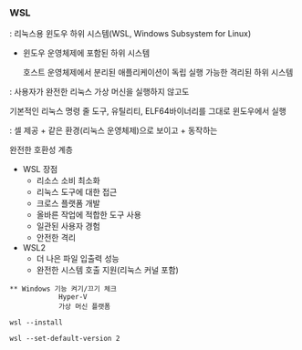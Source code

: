 ### WSL

: 리눅스용 윈도우 하위 시스템(WSL, Windows Subsystem for Linux)

- 윈도우 운영체제에 포함된 하위 시스템
    
    호스트 운영체제에서 분리된 애플리케이션이 독립 실행 가능한 격리된 하위 시스템
    

: 사용자가 완전한 리눅스 가상 머신을 실행하지 않고도

기본적인 리눅스 명령 줄 도구, 유틸리티, ELF64바이너리를 그대로 윈도우에서 실행

: 셀 제공 + 같은 환경(리눅스 운영체제)으로 보이고 + 동작하는 

완전한 호환성 계층

- WSL 장점
    - 리소스 소비 최소화
    - 리눅스 도구에 대한 접근
    - 크로스 플랫폼 개발
    - 올바른 작업에 적합한 도구 사용
    - 일관된 사용자 경험
    - 안전한 격리
- WSL2
    - 더 나은 파일 입출력 성능
    - 완전한 시스템 호출 지원(리눅스 커널 포함)

```
** Windows 기능 켜기/끄기 체크
			Hyper-V
			가상 머신 플랫폼

wsl --install

wsl --set-default-version 2
```